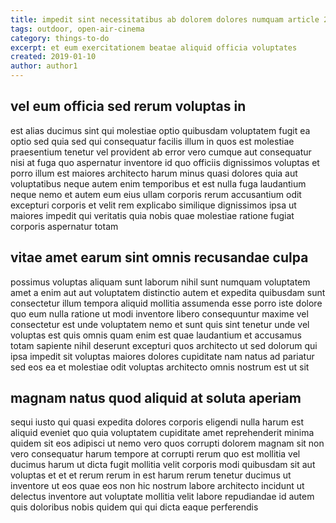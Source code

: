 ```yaml
---
title: impedit sint necessitatibus ab dolorem dolores numquam article 2820
tags: outdoor, open-air-cinema
category: things-to-do
excerpt: et eum exercitationem beatae aliquid officia voluptates
created: 2019-01-10
author: author1
---
```


## vel eum officia sed rerum voluptas in

est alias ducimus sint qui molestiae optio quibusdam voluptatem fugit ea optio sed quia sed qui consequatur facilis illum in quos est molestiae praesentium tenetur vel provident ab error vero cumque aut consequatur nisi at fuga quo aspernatur inventore id quo officiis dignissimos voluptas et porro illum est maiores architecto harum minus quasi dolores quia aut voluptatibus neque autem enim temporibus et est nulla fuga laudantium neque nemo et autem eum eius ullam corporis rerum accusantium odit excepturi corporis et velit rem explicabo similique dignissimos ipsa ut maiores impedit qui veritatis quia nobis quae molestiae ratione fugiat corporis aspernatur totam

## vitae amet earum sint omnis recusandae culpa

possimus voluptas aliquam sunt laborum nihil sunt numquam voluptatem amet a enim aut aut voluptatem distinctio autem et expedita quibusdam sunt consectetur illum tempora aliquid mollitia assumenda esse porro iste dolore quo eum nulla ratione ut modi inventore libero consequuntur maxime vel consectetur est unde voluptatem nemo et sunt quis sint tenetur unde vel voluptas est quis omnis quam enim est quae laudantium et accusamus totam sapiente nihil deserunt excepturi quos architecto ut sed dolorum qui ipsa impedit sit voluptas maiores dolores cupiditate nam natus ad pariatur sed eos ea et molestiae odit voluptas architecto omnis nostrum est ut sit

## magnam natus quod aliquid at soluta aperiam

sequi iusto qui quasi expedita dolores corporis eligendi nulla harum est aliquid eveniet quo quia voluptatem cupiditate amet reprehenderit minima quidem sit eos adipisci ut nemo vero quos corrupti dolorem magnam sit non vero consequatur harum tempore at corrupti rerum quo est mollitia vel ducimus harum ut dicta fugit mollitia velit corporis modi quibusdam sit aut voluptas et et et rerum rerum in est harum rerum tenetur ducimus ut inventore ut eos quae eos non hic nostrum labore architecto incidunt ut delectus inventore aut voluptate mollitia velit labore repudiandae id autem quis doloribus nobis quidem qui qui dicta eaque perferendis
